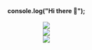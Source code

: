 <div style="display: inline_block" align="center">
    <span style="font-weight: bold">console.log("Hi there 👋");</span>
</div>
<br/>
<div style="display: inline_block" align="center">
    <img src="https://skillicons.dev/icons?i=cloudflare,vscode,visualstudio,github,git,mysql,nodejs" /><br>
    <img src="https://skillicons.dev/icons?i=javascript,html,css,ts,express,angular" /><br>
    <img src="https://skillicons.dev/icons?i=php,c,cpp,cs,dotnet" /><br>
</div>
<br>
<!--
[![Top Langs](https://github-readme-stats.vercel.app/api/top-langs/?username=fontesdev)](https://github.com/anuraghazra/github-readme-stats)
[![Stats](https://github-readme-stats.vercel.app/api/index/?username=fontesdev)](https://github.com/anuraghazra/github-readme-stats)
-->
<!--
**fontesdev/fontesdev** is a ✨ _special_ ✨ repository because its `README.md` (this file) appears on your GitHub profile.

Here are some ideas to get you started:

- 🔭 I’m currently working on ...
- 🌱 I’m currently learning ...
- 👯 I’m looking to collaborate on ...
- 🤔 I’m looking for help with ...
- 💬 Ask me about ...
- 📫 How to reach me: ...
- 😄 Pronouns: ...
- ⚡ Fun fact: ...
-->
